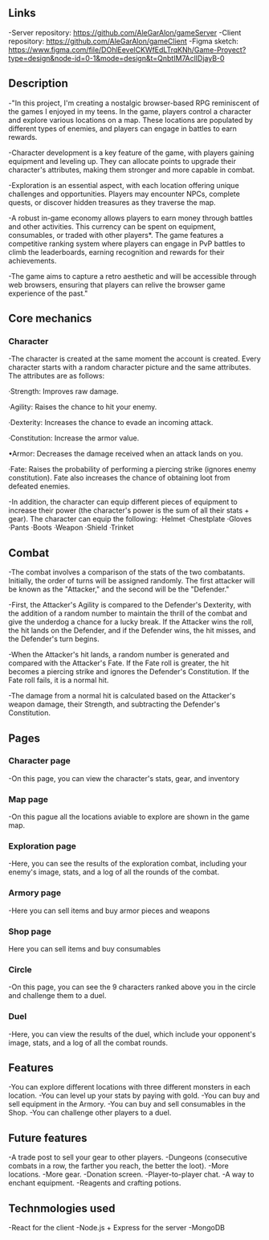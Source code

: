 ## Links
-Server repository: https://github.com/AleGarAlon/gameServer
-Client repository: https://github.com/AleGarAlon/gameClient
-Figma sketch: https://www.figma.com/file/DOhlEevelCKWfEdLTrqKNh/Game-Proyect?type=design&node-id=0-1&mode=design&t=QnbtIM7AclIDjayB-0

## Description
-"In this project, I'm creating a nostalgic browser-based RPG reminiscent of the games I enjoyed in my teens. In the game, players control a character and explore various locations on a map. These locations are populated by different types of enemies, and players can engage in battles to earn rewards.

-Character development is a key feature of the game, with players gaining equipment and leveling up. They can allocate points to upgrade their character's attributes, making them stronger and more capable in combat.

-Exploration is an essential aspect, with each location offering unique challenges and opportunities. Players may encounter NPCs, complete quests, or discover hidden treasures as they traverse the map.

-A robust in-game economy allows players to earn money through battles and other activities. This currency can be spent on equipment, consumables, or traded with other players*. The game features a competitive ranking system where players can engage in PvP battles to climb the leaderboards, earning recognition and rewards for their achievements.

-The game aims to capture a retro aesthetic and will be accessible through web browsers, ensuring that players can relive the browser game experience of the past."

## Core mechanics

### Character
-The character is created at the same moment the account is created. Every character starts with a random character picture and the same attributes. The attributes are as follows:

·Strength: Improves raw damage.

·Agility: Raises the chance to hit your enemy.

·Dexterity: Increases the chance to evade an incoming attack.

·Constitution: Increase the armor value.

•Armor: Decreases the damage received when an attack lands on you.

·Fate: Raises the probability of performing a piercing strike (ignores enemy constitution). Fate also increases the chance of obtaining loot from defeated enemies.

-In addition, the character can equip different pieces of equipment to increase their power (the character's power is the sum of all their stats + gear). The character can equip the following:
·Helmet
·Chestplate
·Gloves
·Pants
·Boots
·Weapon
·Shield
·Trinket

## Combat
-The combat involves a comparison of the stats of the two combatants. Initially, the order of turns will be assigned randomly. The first attacker will be known as the "Attacker," and the second will be the "Defender."

-First, the Attacker's Agility is compared to the Defender's Dexterity, with the addition of a random number to maintain the thrill of the combat and give the underdog a chance for a lucky break. If the Attacker wins the roll, the hit lands on the Defender, and if the Defender wins, the hit misses, and the Defender's turn begins.

-When the Attacker's hit lands, a random number is generated and compared with the Attacker's Fate. If the Fate roll is greater, the hit becomes a piercing strike and ignores the Defender's Constitution. If the Fate roll fails, it is a normal hit.

-The damage from a normal hit is calculated based on the Attacker's weapon damage, their Strength, and subtracting the Defender's Constitution.

## Pages

### Character page
-On this page, you can view the character's stats, gear, and inventory

### Map page
-On  this pague all the locations aviable to explore are shown in the game map.

### Exploration page
-Here, you can see the results of the exploration combat, including your enemy's image, stats, and a log of all the rounds of the combat.

### Armory page
-Here you can sell items and buy armor pieces and weapons

### Shop page
Here you can sell items and buy consumables

### Circle
-On this page, you can see the 9 characters ranked above you in the circle and challenge them to a duel. 

### Duel
-Here, you can view the results of the duel, which include your opponent's image, stats, and a log of all the combat rounds.


## Features
-You can explore different locations with three different monsters in each location.
-You can level up your stats by paying with gold.
-You can buy and sell equipment in the Armory.
-You can buy and sell consumables in the Shop.
-You can challenge other players to a duel.

## Future features
-A trade post to sell your gear to other players.
-Dungeons (consecutive combats in a row, the farther you reach, the better the loot).
-More locations.
-More gear.
-Donation screen.
-Player-to-player chat.
-A way to enchant equipment.
-Reagents and crafting potions.

## Technmologies used
-React for the client
-Node.js + Express for the server
-MongoDB
